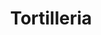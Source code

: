 ---
title: "Tortilleria"
url: /nezahualcoyotl/tortilleria-avenida-amanecer-ranchero/
shop: general
---